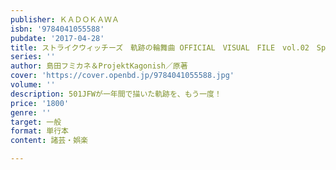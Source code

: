 ```yaml
---
publisher: ＫＡＤＯＫＡＷＡ
isbn: '9784041055588'
pubdate: '2017-04-28'
title: ストライクウィッチーズ　軌跡の輪舞曲 OFFICIAL　VISUAL　FILE　vol.02　Spring&Summer (仮)
series: ''
author: 島田フミカネ＆ProjektKagonish／原著
cover: 'https://cover.openbd.jp/9784041055588.jpg'
volume: ''
description: 501JFWが一年間で描いた軌跡を、もう一度！
price: '1800'
genre: ''
target: 一般
format: 単行本
content: 諸芸・娯楽

---
```

